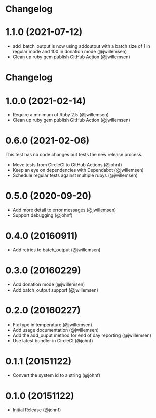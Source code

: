 # Changelog

# 1.1.0 (2021-07-12)

* add_batch_output is now using addoutput with a batch size of 1 in regular mode and 100 in donation mode (@jwillemsen)
* Clean up ruby gem publish GitHub Action (@jwillemsen)

# Changelog

# 1.0.0 (2021-02-14)

* Require a minimum of Ruby 2.5 (@jwillemsen)
* Clean up ruby gem publish GitHub Action (@jwillemsen)

# 0.6.0 (2021-02-06)

This test has no code changes but tests the new release process.

* Move tests from CircleCI to GitHub Actions (@johnf)
* Keep an eye on dependencies with Dependabot (@jwillemsen)
* Schedule regular tests against multiple rubys (@jwillemsen)

# 0.5.0 (2020-09-20)

* Add more detail to error messages (@jwillemsen)
* Support debugging (@johnf)

# 0.4.0 (20160911)

* Add retries to batch_output (@jwillemsen)

# 0.3.0 (20160229)

* Add donation mode (@jwillemsen)
* Add batch_output support (@jwillemsen)

# 0.2.0 (20160227)

* Fix typo in temperature (@jwillemsen)
* Add usage documentation (@jwillemsen)
* Add the add_ouput method for end of day reporting (@jwillemsen)
* Use latest bundler in CircleCI (@johnf)

# 0.1.1 (20151122)

* Convert the system id to a string (@johnf)

# 0.1.0 (20151122)

* Initial Release (@johnf)
